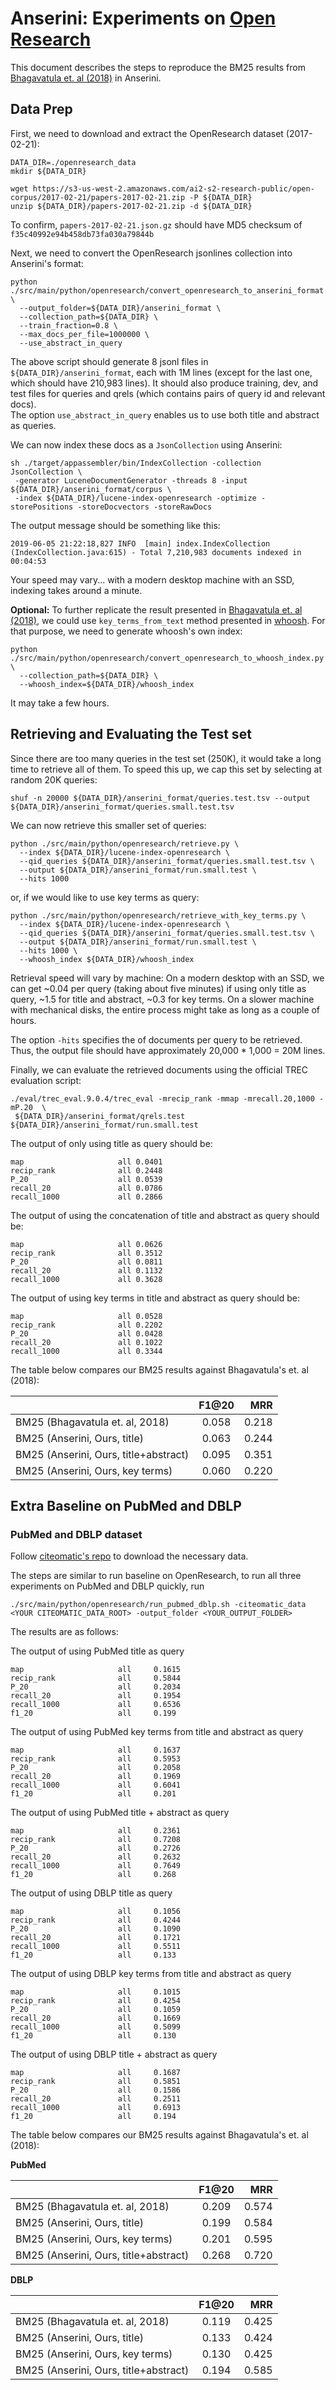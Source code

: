 # Anserini: Experiments on [Open Research](https://api.semanticscholar.org/corpus/)

This document describes the steps to reproduce the BM25 results from [Bhagavatula et. al (2018)](https://arxiv.org/pdf/1802.08301.pdf)
in Anserini.

## Data Prep

First, we need to download and extract the OpenResearch dataset (2017-02-21):

```
DATA_DIR=./openresearch_data
mkdir ${DATA_DIR}

wget https://s3-us-west-2.amazonaws.com/ai2-s2-research-public/open-corpus/2017-02-21/papers-2017-02-21.zip -P ${DATA_DIR}
unzip ${DATA_DIR}/papers-2017-02-21.zip -d ${DATA_DIR}
```

To confirm, `papers-2017-02-21.json.gz` should have MD5 checksum of `f35c40992e94b458db73fa030a79844b`

Next, we need to convert the OpenResearch jsonlines collection into Anserini's format:

```
python ./src/main/python/openresearch/convert_openresearch_to_anserini_format.py \
  --output_folder=${DATA_DIR}/anserini_format \
  --collection_path=${DATA_DIR} \
  --train_fraction=0.8 \
  --max_docs_per_file=1000000 \
  --use_abstract_in_query
```

The above script should generate 8 jsonl files in `${DATA_DIR}/anserini_format`, each with 1M lines (except for the last one, which should have 210,983 lines).
It should also produce training, dev, and test files for queries and qrels (which contains pairs of query id and relevant docs).  
The option `use_abstract_in_query` enables us to use both title and abstract as queries. 

We can now index these docs as a `JsonCollection` using Anserini:

```
sh ./target/appassembler/bin/IndexCollection -collection JsonCollection \
 -generator LuceneDocumentGenerator -threads 8 -input ${DATA_DIR}/anserini_format/corpus \
 -index ${DATA_DIR}/lucene-index-openresearch -optimize -storePositions -storeDocvectors -storeRawDocs 
```

The output message should be something like this:

```
2019-06-05 21:22:18,827 INFO  [main] index.IndexCollection (IndexCollection.java:615) - Total 7,210,983 documents indexed in 00:04:53
```

Your speed may vary... with a modern desktop machine with an SSD, indexing takes around a minute.

**Optional:** To further replicate the result presented in [Bhagavatula et. al (2018)](https://arxiv.org/pdf/1802.08301.pdf), we could use `key_terms_from_text` method presented in [whoosh](https://whoosh.readthedocs.io/en/latest/). For that purpose, we need to generate whoosh's own index:

```
python ./src/main/python/openresearch/convert_openresearch_to_whoosh_index.py \
  --collection_path=${DATA_DIR} \
  --whoosh_index=${DATA_DIR}/whoosh_index
```
It may take a few hours.

## Retrieving and Evaluating the Test set

Since there are too many queries in the test set (250K), it would take a long time to retrieve all of them. To speed this up, we cap this set by selecting at random 20K queries:

```
shuf -n 20000 ${DATA_DIR}/anserini_format/queries.test.tsv --output ${DATA_DIR}/anserini_format/queries.small.test.tsv
```

We can now retrieve this smaller set of queries:

```
python ./src/main/python/openresearch/retrieve.py \
  --index ${DATA_DIR}/lucene-index-openresearch \
  --qid_queries ${DATA_DIR}/anserini_format/queries.small.test.tsv \
  --output ${DATA_DIR}/anserini_format/run.small.test \
  --hits 1000
```

or, if we would like to use key terms as query:

```
python ./src/main/python/openresearch/retrieve_with_key_terms.py \
  --index ${DATA_DIR}/lucene-index-openresearch \
  --qid_queries ${DATA_DIR}/anserini_format/queries.small.test.tsv \
  --output ${DATA_DIR}/anserini_format/run.small.test \
  --hits 1000 \
  --whoosh_index ${DATA_DIR}/whoosh_index
```


Retrieval speed will vary by machine:
On a modern desktop with an SSD, we can get ~0.04 per query (taking about five minutes) if using only title as query, ~1.5 for title and abstract, ~0.3 for key terms.
On a slower machine with mechanical disks, the entire process might take as long as a couple of hours.

The option `-hits` specifies the of documents per query to be retrieved.
Thus, the output file should have approximately 20,000 * 1,000 = 20M lines. 

Finally, we can evaluate the retrieved documents using the official TREC evaluation script: 

```
./eval/trec_eval.9.0.4/trec_eval -mrecip_rank -mmap -mrecall.20,1000 -mP.20  \
 ${DATA_DIR}/anserini_format/qrels.test ${DATA_DIR}/anserini_format/run.small.test
```


The output of only using title as query should be:

```
map                   	all	0.0401
recip_rank            	all	0.2448
P_20                  	all	0.0539
recall_20             	all	0.0786
recall_1000           	all	0.2866
```

The output of using the concatenation of title and abstract as query should be:  

```
map                   	all	0.0626
recip_rank            	all	0.3512
P_20                  	all	0.0811
recall_20             	all	0.1132
recall_1000           	all	0.3628
```
The output of using key terms in title and abstract as query should be:

```
map                     all 0.0528
recip_rank              all 0.2202
P_20                    all 0.0428
recall_20               all 0.1022
recall_1000             all 0.3344
```


The table below compares our BM25 results against Bhagavatula's et. al (2018):

|                                 | F1@20 |  MRR  |
|----------|:-------------:|------:|
| BM25 (Bhagavatula et. al, 2018) | 0.058 | 0.218 |
| BM25 (Anserini, Ours, title)    | 0.063 | 0.244 |
| BM25 (Anserini, Ours, title+abstract)| 0.095 | 0.351 |
| BM25 (Anserini, Ours, key terms)| 0.060 | 0.220 |


## Extra Baseline on PubMed and DBLP

### PubMed and DBLP dataset

Follow [citeomatic's repo](https://github.com/allenai/citeomatic/tree/44dc210c82515b5d4c5a96f5aafcb9b6e48206af) to download the necessary data.

The steps are similar to run baseline on OpenResearch, to run all three experiments on PubMed and DBLP quickly, run

`./src/main/python/openresearch/run_pubmed_dblp.sh -citeomatic_data <YOUR CITEOMATIC_DATA_ROOT> -output_folder <YOUR_OUTPUT_FOLDER>`

The results are as follows:

The output of using PubMed title as query

```
map                     all     0.1615
recip_rank              all     0.5844
P_20                    all     0.2034
recall_20               all     0.1954
recall_1000             all     0.6536
f1_20                   all     0.199
```

The output of using PubMed key terms from title and abstract as query

```
map                     all     0.1637
recip_rank              all     0.5953
P_20                    all     0.2058
recall_20               all     0.1969
recall_1000             all     0.6041
f1_20                   all     0.201
```

The output of using PubMed title + abstract as query

```
map                     all     0.2361
recip_rank              all     0.7208
P_20                    all     0.2726
recall_20               all     0.2632
recall_1000             all     0.7649
f1_20                   all     0.268
```

The output of using DBLP title as query

```
map                     all     0.1056
recip_rank              all     0.4244
P_20                    all     0.1090
recall_20               all     0.1721
recall_1000             all     0.5511
f1_20                   all     0.133
```

The output of using DBLP key terms from title and abstract as query

```
map                     all     0.1015
recip_rank              all     0.4254
P_20                    all     0.1059
recall_20               all     0.1669
recall_1000             all     0.5099
f1_20                   all     0.130
```

The output of using DBLP title + abstract as query

```
map                     all     0.1687
recip_rank              all     0.5851
P_20                    all     0.1586
recall_20               all     0.2511
recall_1000             all     0.6913
f1_20                   all     0.194
```

The table below compares our BM25 results against Bhagavatula's et. al (2018):

**PubMed**

|                                 | F1@20 |  MRR  |
|----------|:-------------:|------:|
| BM25 (Bhagavatula et. al, 2018) | 0.209 | 0.574 |
| BM25 (Anserini, Ours, title)    | 0.199 | 0.584 |
| BM25 (Anserini, Ours, key terms)| 0.201 | 0.595 |
| BM25 (Anserini, Ours, title+abstract)| 0.268 | 0.720|

**DBLP**

|                                 | F1@20 |  MRR  |
|----------|:-------------:|------:|
| BM25 (Bhagavatula et. al, 2018) | 0.119 | 0.425 |
| BM25 (Anserini, Ours, title)    | 0.133 | 0.424 |
| BM25 (Anserini, Ours, key terms)| 0.130 | 0.425 |
| BM25 (Anserini, Ours, title+abstract)| 0.194 | 0.585 |
